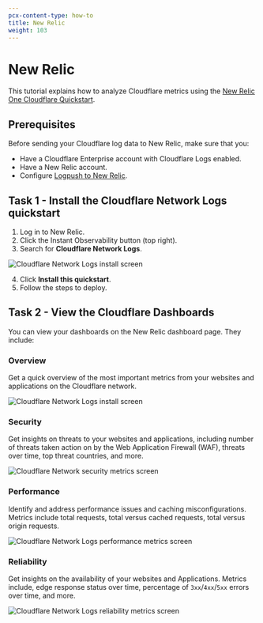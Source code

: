 ```yaml
---
pcx-content-type: how-to
title: New Relic
weight: 103
---
```


# New Relic

This tutorial explains how to analyze Cloudflare metrics using the [New Relic One Cloudflare Quickstart](https://newrelic.com/instant-observability/cloudflare/fc2bb0ac-6622-43c6-8c1f-6a4c26ab5434).

## Prerequisites

Before sending your Cloudflare log data to New Relic, make sure that you:

- Have a Cloudflare Enterprise account with Cloudflare Logs enabled.
- Have a New Relic account.
- Configure [Logpush to New Relic](/logs/get-started/enable-destinations/new-relic/).

## Task 1 - Install the Cloudflare Network Logs quickstart

1.  Log in to New Relic.
2.  Click the Instant Observability button (top right).
3.  Search for **Cloudflare Network Logs**.

![Cloudflare Network Logs install screen](/fundamentals/static/images/new-relic/screenshots/cloudflare-network-logs.png)

4.  Click **Install this quickstart**.
5.  Follow the steps to deploy.

## Task 2 - View the Cloudflare Dashboards

You can view your dashboards on the New Relic dashboard page. They include:

### Overview

Get a quick overview of the most important metrics from your websites and applications on the Cloudflare network.

![Cloudflare Network Logs install screen](/fundamentals/static/images/new-relic/dashboard/dash-1.png)

### Security

Get insights on threats to your websites and applications, including number of threats taken action on by the Web Application Firewall (WAF), threats over time, top threat countries, and more.

![Cloudflare Network security metrics screen](/fundamentals/static/images/new-relic/dashboard/dash-2.png)

### Performance

Identify and address performance issues and caching misconfigurations. Metrics include total requests, total versus cached requests, total versus origin requests.

![Cloudflare Network Logs performance metrics screen](/fundamentals/static/images/new-relic/dashboard/dash-3.png)

### Reliability

Get insights on the availability of your websites and Applications. Metrics include, edge response status over time, percentage of `3xx`/`4xx`/`5xx` errors over time, and more.

![Cloudflare Network Logs reliability metrics screen](/fundamentals/static/images/new-relic/dashboard/dash-4.png)
